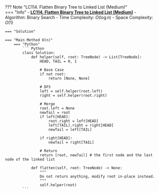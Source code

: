 ??? Note "LC114. Flatten Binary Tree to Linked List (Medium)"    
    === "Info"
        - **<a href="https://leetcode-cn.com/problems/populating-next-right-pointers-in-each-node/" target="_blank">LC114. Flatten Binary Tree to Linked List (Medium)</a>**
        - Algorithm: Binary Search
        - Time Complexity: $O(\log n)$
        - Space Complexity: $O(1)$

    === "Solution"

    === "Main Method O(n)"
        === "Python"
            ``` Python            
            class Solution:    
                def helper(self, root: TreeNode) -> List[TreeNode]:        
                    HEAD, TAIL = 0, 1
                    
                    # Base Case
                    if not root:
                        return [None, None]

                    # DFS 
                    left = self.helper(root.left)
                    right = self.helper(root.right)

                    # Merge    
                    root.left = None
                    newTail = root 
                    if left[HEAD]:
                        root.right = left[HEAD]            
                        left[TAIL].right = right[HEAD]               
                        newTail = left[TAIL]
                    
                    if right[HEAD]:
                        newTail = right[TAIL]
                        
                    # Return
                    return [root, newTail] # the first node and the last node of the linked list

                def flatten(self, root: TreeNode) -> None:
                    """
                    Do not return anything, modify root in-place instead.
                    """        
                    self.helper(root)
            ```